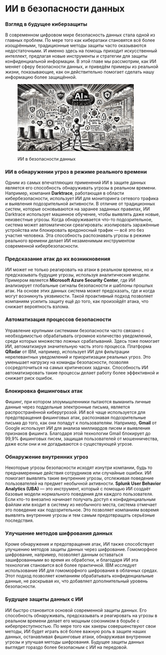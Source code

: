 # ИИ в безопасности данных

### Взгляд в будущее киберзащиты

В современном цифровом мире безопасность данных стала одной из главных проблем. По мере того как кибератаки становятся всё более изощрёнными, традиционные методы защиты часто оказываются недостаточными. И именно здесь на помощь приходит искусственный интеллект, предлагая новые инструменты и стратегии для защиты конфиденциальной информации. В этой главе мы рассмотрим, как ИИ меняет сферу безопасности данных, и приведём примеры из реальной жизни, показывающие, как он действительно помогает сделать нашу информацию более защищённой.

<div align="left"><figure><img src="../../../.gitbook/assets/ai-in-data-security-min (1).png" alt="" width="375"><figcaption><p>ИИ в безопасности данных</p></figcaption></figure></div>

### ИИ в обнаружении угроз в режиме реального времени

Одним из самых впечатляющих применений ИИ в защите данных является его способность обнаруживать угрозы в реальном времени. Например, компания **Darktrace**, работающая в области кибербезопасности, использует ИИ для мониторинга сетевого трафика и выявления подозрительной активности. В отличие от традиционных систем, которые основываются на заранее заданных правилах, ИИ Darktrace использует машинное обучение, чтобы выявлять даже новые, неизвестные угрозы. Когда обнаруживается что-то подозрительное, система может автоматически среагировать: изолировать заражённые устройства или блокировать вредоносный трафик — всё это без участия человека. Эта способность распознавать угрозы в режиме реального времени делает ИИ незаменимым инструментом современной кибербезопасности.

### Предсказание атак до их возникновения

ИИ может не только реагировать на атаки в реальном времени, но и предсказывать будущие угрозы, используя аналитические модели. Примером является **Microsoft Azure Security Center**, где ИИ анализирует глобальные сигналы безопасности и шаблоны прошлых атак. На основе этих данных система может предсказать, где и когда могут возникнуть уязвимости. Такой проактивный подход позволяет компаниям усилить защиту ещё до того, как произойдёт атака, что снижает вероятность взлома.

### Автоматизация процессов безопасности

Управление крупными системами безопасности часто связано с необходимостью обрабатывать огромное количество уведомлений, среди которых множество ложных срабатываний. Здесь тоже помогает ИИ, автоматизируя значительную часть этого процесса. Платформа **QRadar** от IBM, например, использует ИИ для фильтрации нерелевантных уведомлений и приоритизации реальных угроз. Это уменьшает нагрузку на команды безопасности, позволяя сосредоточиться на самых критических задачах. Способность ИИ автоматизировать такие процессы делает работу более эффективной и снижает риск ошибок.

### Блокировка фишинговых атак

Фишинг, при котором злоумышленники пытаются выманить личные данные через поддельные электронные письма, является распространённой киберугрозой. ИИ всё чаще используется для предотвращения фишинговых атак, распознавая подозрительные письма до того, как они попадут к пользователям. Например, **Gmail** от Google использует ИИ для анализа миллиардов писем и выявления признаков фишинга. Благодаря этой технологии Gmail блокирует до 99,9% фишинговых писем, защищая пользователей от мошенничества, даже если они и не догадываются о существующей угрозе.

### Обнаружение внутренних угроз

Некоторые угрозы безопасности исходят изнутри компании, будь то преднамеренные действия сотрудников или случайные ошибки. ИИ помогает выявлять такие внутренние угрозы, отслеживая поведение пользователей на предмет необычной активности. **Splunk User Behavior Analytics (UBA)** — это инструмент, который с помощью ИИ создаёт базовые модели нормального поведения для каждого пользователя. Если кто-то внезапно начинает получать доступ к конфиденциальным файлам или входит в систему из необычного места, система отмечает это поведение как подозрительное. Это позволяет компаниям вовремя выявлять внутренние угрозы и тем самым предотвращать серьёзные последствия.

### Улучшение методов шифрования данных

Кроме обнаружения и предотвращения атак, ИИ также способствует улучшению методов защиты данных через шифрование. Гомоморфное шифрование, например, позволяет данным оставаться зашифрованными во время их обработки, и благодаря ИИ эта технология становится всё более практичной. IBM исследует использование ИИ для гомоморфного шифрования в облачных средах. Этот подход позволяет компаниям обрабатывать конфиденциальные данные, не раскрывая их, что добавляет дополнительный уровень безопасности.

### Будущее защиты данных с ИИ

ИИ быстро становится основой современной защиты данных. Его способность обнаруживать, предсказывать и реагировать на угрозы в реальном времени делает его мощным союзником в борьбе с киберпреступностью. По мере того как хакеры совершенствуют свои методы, ИИ будет играть всё более важную роль в защите наших данных, останавливая фишинговые атаки, обнаруживая внутренние угрозы и улучшая методы шифрования. Будущее защиты данных выглядит гораздо более безопасным с ИИ на передовой.
